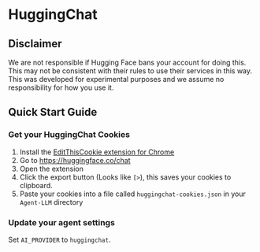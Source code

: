 # HuggingChat
## Disclaimer

We are not responsible if Hugging Face bans your account for doing this. This may not be consistent with their rules to use their services in this way. This was developed for experimental purposes and we assume no responsibility for how you use it.

## Quick Start Guide

### Get your HuggingChat Cookies

1. Install the [EditThisCookie extension for Chrome](https://chrome.google.com/webstore/detail/editthiscookie/fngmhnnpilhplaeedifhccceomclgfbg)
2. Go to https://huggingface.co/chat
3. Open the extension
4. Click the export button (Looks like `[>`), this saves your cookies to clipboard.
5. Paste your cookies into a file called `huggingchat-cookies.json` in your `Agent-LLM` directory

### Update your agent settings
Set `AI_PROVIDER` to `huggingchat`.
